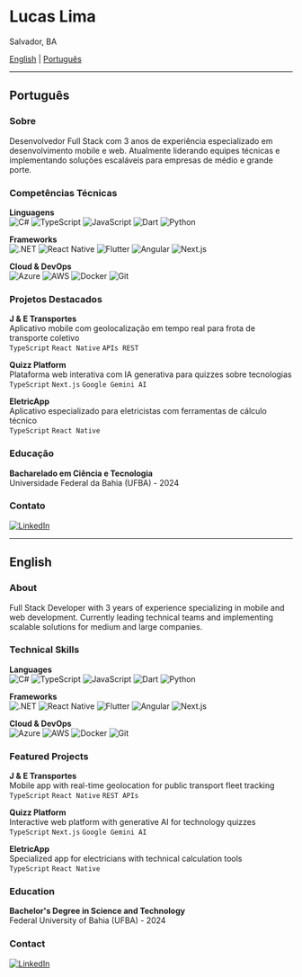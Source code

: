 # Lucas Lima

Salvador, BA

[English](#english) | [Português](#português)

---

## Português

### Sobre
Desenvolvedor Full Stack com 3 anos de experiência especializado em desenvolvimento mobile e web. Atualmente liderando equipes técnicas e implementando soluções escaláveis para empresas de médio e grande porte.

### Competências Técnicas

**Linguagens**  
![C#](https://img.shields.io/badge/C%23-239120?style=flat-square&logo=c-sharp&logoColor=white)
![TypeScript](https://img.shields.io/badge/TypeScript-007ACC?style=flat-square&logo=typescript&logoColor=white)
![JavaScript](https://img.shields.io/badge/JavaScript-F7DF1E?style=flat-square&logo=javascript&logoColor=black)
![Dart](https://img.shields.io/badge/Dart-0175C2?style=flat-square&logo=dart&logoColor=white)
![Python](https://img.shields.io/badge/Python-3776AB?style=flat-square&logo=python&logoColor=white)

**Frameworks**  
![.NET](https://img.shields.io/badge/.NET-512BD4?style=flat-square&logo=dotnet&logoColor=white)
![React Native](https://img.shields.io/badge/React_Native-20232A?style=flat-square&logo=react&logoColor=61DAFB)
![Flutter](https://img.shields.io/badge/Flutter-02569B?style=flat-square&logo=flutter&logoColor=white)
![Angular](https://img.shields.io/badge/Angular-DD0031?style=flat-square&logo=angular&logoColor=white)
![Next.js](https://img.shields.io/badge/Next.js-000000?style=flat-square&logo=next.js&logoColor=white)

**Cloud & DevOps**  
![Azure](https://img.shields.io/badge/Azure-0089D0?style=flat-square&logo=microsoft-azure&logoColor=white)
![AWS](https://img.shields.io/badge/AWS-232F3E?style=flat-square&logo=amazon-aws&logoColor=white)
![Docker](https://img.shields.io/badge/Docker-2496ED?style=flat-square&logo=docker&logoColor=white)
![Git](https://img.shields.io/badge/Git-F05032?style=flat-square&logo=git&logoColor=white)

### Projetos Destacados

**J & E Transportes**  
Aplicativo mobile com geolocalização em tempo real para frota de transporte coletivo  
`TypeScript` `React Native` `APIs REST`

**Quizz Platform**  
Plataforma web interativa com IA generativa para quizzes sobre tecnologias  
`TypeScript` `Next.js` `Google Gemini AI`

**EletricApp**  
Aplicativo especializado para eletricistas com ferramentas de cálculo técnico  
`TypeScript` `React Native`

### Educação
**Bacharelado em Ciência e Tecnologia**  
Universidade Federal da Bahia (UFBA) - 2024

### Contato
[![LinkedIn](https://img.shields.io/badge/LinkedIn-0077B5?style=flat-square&logo=linkedin&logoColor=white)](https://www.linkedin.com/in/lucaslimacoder/)

---

## English

### About
Full Stack Developer with 3 years of experience specializing in mobile and web development. Currently leading technical teams and implementing scalable solutions for medium and large companies.

### Technical Skills

**Languages**  
![C#](https://img.shields.io/badge/C%23-239120?style=flat-square&logo=c-sharp&logoColor=white)
![TypeScript](https://img.shields.io/badge/TypeScript-007ACC?style=flat-square&logo=typescript&logoColor=white)
![JavaScript](https://img.shields.io/badge/JavaScript-F7DF1E?style=flat-square&logo=javascript&logoColor=black)
![Dart](https://img.shields.io/badge/Dart-0175C2?style=flat-square&logo=dart&logoColor=white)
![Python](https://img.shields.io/badge/Python-3776AB?style=flat-square&logo=python&logoColor=white)

**Frameworks**  
![.NET](https://img.shields.io/badge/.NET-512BD4?style=flat-square&logo=dotnet&logoColor=white)
![React Native](https://img.shields.io/badge/React_Native-20232A?style=flat-square&logo=react&logoColor=61DAFB)
![Flutter](https://img.shields.io/badge/Flutter-02569B?style=flat-square&logo=flutter&logoColor=white)
![Angular](https://img.shields.io/badge/Angular-DD0031?style=flat-square&logo=angular&logoColor=white)
![Next.js](https://img.shields.io/badge/Next.js-000000?style=flat-square&logo=next.js&logoColor=white)

**Cloud & DevOps**  
![Azure](https://img.shields.io/badge/Azure-0089D0?style=flat-square&logo=microsoft-azure&logoColor=white)
![AWS](https://img.shields.io/badge/AWS-232F3E?style=flat-square&logo=amazon-aws&logoColor=white)
![Docker](https://img.shields.io/badge/Docker-2496ED?style=flat-square&logo=docker&logoColor=white)
![Git](https://img.shields.io/badge/Git-F05032?style=flat-square&logo=git&logoColor=white)

### Featured Projects

**J & E Transportes**  
Mobile app with real-time geolocation for public transport fleet tracking  
`TypeScript` `React Native` `REST APIs`

**Quizz Platform**  
Interactive web platform with generative AI for technology quizzes  
`TypeScript` `Next.js` `Google Gemini AI`

**EletricApp**  
Specialized app for electricians with technical calculation tools  
`TypeScript` `React Native`

### Education
**Bachelor's Degree in Science and Technology**  
Federal University of Bahia (UFBA) - 2024

### Contact
[![LinkedIn](https://img.shields.io/badge/LinkedIn-0077B5?style=flat-square&logo=linkedin&logoColor=white)](https://www.linkedin.com/in/lucaslimacoder/)
